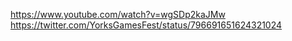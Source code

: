 https://www.youtube.com/watch?v=wgSDp2kaJMw https://twitter.com/YorksGamesFest/status/796691651624321024